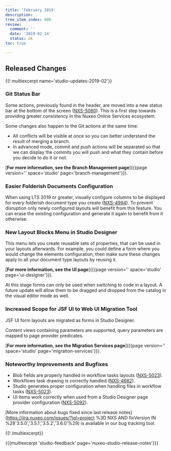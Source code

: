 ```yaml
---
title: 'February 2019'
description: .
tree_item_index: 980
review:
  comment: ''
  date: '2019-02-14'
  status: ok
toc: true

---
```


## Released Changes

{{! multiexcerpt name='studio-updates-2019-02'}}

### Git Status Bar

Some actions, previously found in the header, are moved into a new status bar at the bottom of the screen ([NXS-5080](https://jira.nuxeo.com/browse/NXS-5080)). This is a first step towards providing greater consistency in the Nuxeo Online Services ecosystem.

Some changes also happen to the Git actions at the same time:

- All conflicts will be visible at once so you can better understand the result of merging a branch.
- In advanced mode, commit and push actions will be separated so that we can display the commits you will push and what they contain before you decide to do it or not.

[<i class="fa fa-long-arrow-right" aria-hidden="true"></i>**For more information, see the Branch Management page**]({{page version='' space='studio' page='branch-management'}}).

### Easier Folderish Documents Configuration

When using LTS 2019 or greater, visually configure columns to be displayed for every folderish document type you create ([NXS-4994](https://jira.nuxeo.com/browse/NXS-4994)). To prevent disruption only newly configured layouts will benefit from this feature. You can erase the existing configuration and generate it again to benefit from it otherwise.

### New Layout Blocks Menu in Studio Designer

This menu lets you create reusable sets of properties, that can be used in your layouts afterwards.
For example, you could define a form where you would change the elements configuration, then make sure these changes apply to all your document type layouts by reusing it.
</br>

[<i class="fa fa-long-arrow-right" aria-hidden="true"></i>**For more information, see the UI page**]({{page version='' space='studio' page='ui-designer'}}).

At this stage forms can only be used when switching to code in a layout. A future update will allow them to be dragged and dropped from the catalog in the visual editor mode as well.

### Increased Scope for JSF UI to Web UI Migration Tool

JSF UI form layouts are migrated as forms in Studio Designer.

Content views containing parameters are supported, query parameters are mapped to page provider predicates.
</br>

[<i class="fa fa-long-arrow-right" aria-hidden="true"></i>**For more information, see the Migration Services page**]({{page version='' space='studio' page='migration-services'}}).

### Noteworthy Improvements and Bugfixes

- Blob fields are properly handled in workflow tasks layouts ([NXS-5023](https://jira.nuxeo.com/browse/NXS-5023)).
- Workflows task drawing is correctly handled ([NXS-4682](https://jira.nuxeo.com/browse/NXS-4682)).
- Studio generates proper configuration when handling files in workflow tasks ([NXS-5023](https://jira.nuxeo.com/browse/NXS-5023)).
- UI items work correctly when used from a Studio Designer page provider configuration ([NXS-5092](https://jira.nuxeo.com/browse/NXS-5092)).

[More information about bugs fixed since last release notes](https://jira.nuxeo.com/issues/?jql=project %3D NXS AND fixVersion IN %28'3.5.0','3.5.1','3.5.2','3.6.0'%29) is available in our bug tracking tool.

{{! /multiexcerpt}}

{{{multiexcerpt 'studio-feedback' page='nuxeo-studio-release-notes'}}}
